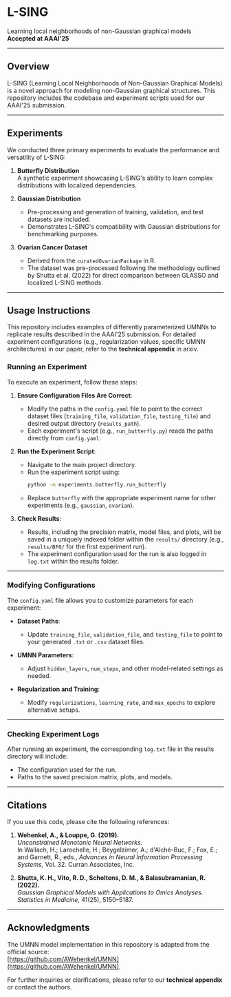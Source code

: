 # L-SING
Learning local neighborhoods of non-Gaussian graphical models  
**Accepted at AAAI'25**

---

## Overview
L-SING (Learning Local Neighborhoods of Non-Gaussian Graphical Models) is a novel approach for modeling non-Gaussian graphical structures. This repository includes the codebase and experiment scripts used for our AAAI'25 submission.

---

## Experiments
We conducted three primary experiments to evaluate the performance and versatility of L-SING:

1. **Butterfly Distribution**  
   A synthetic experiment showcasing L-SING's ability to learn complex distributions with localized dependencies.

2. **Gaussian Distribution**  
   - Pre-processing and generation of training, validation, and test datasets are included.
   - Demonstrates L-SING's compatibility with Gaussian distributions for benchmarking purposes.

3. **Ovarian Cancer Dataset**  
   - Derived from the `curatedOvarianPackage` in R.
   - The dataset was pre-processed following the methodology outlined by Shutta et al. (2022) for direct comparison between GLASSO and localized L-SING methods.

---

## Usage Instructions

This repository includes examples of differently parameterized UMNNs to replicate results described in the AAAI'25 submission. For detailed experiment configurations (e.g., regularization values, specific UMNN architectures) in our paper, refer to the **technical appendix** in arxiv.


### Running an Experiment
To execute an experiment, follow these steps:

1. **Ensure Configuration Files Are Correct**:
   - Modify the paths in the `config.yaml` file to point to the correct dataset files (`training_file`, `validation_file`, `testing_file`) and desired output directory (`results_path`).
   - Each experiment's script (e.g., `run_butterfly.py`) reads the paths directly from `config.yaml`.

2. **Run the Experiment Script**:
   - Navigate to the main project directory.
   - Run the experiment script using:
     ```bash
     python -m experiments.butterfly.run_butterfly
     ```
   - Replace `butterfly` with the appropriate experiment name for other experiments (e.g., `gaussian`, `ovarian`).

3. **Check Results**:
   - Results, including the precision matrix, model files, and plots, will be saved in a uniquely indexed folder within the `results/` directory (e.g., `results/BF0/` for the first experiment run).
   - The experiment configuration used for the run is also logged in `log.txt` within the results folder.

---

### Modifying Configurations
The `config.yaml` file allows you to customize parameters for each experiment:

- **Dataset Paths**:
  - Update `training_file`, `validation_file`, and `testing_file` to point to your generated `.txt` or `.csv` dataset files.

- **UMNN Parameters**:
  - Adjust `hidden_layers`, `num_steps`, and other model-related settings as needed.

- **Regularization and Training**:
  - Modify `regularizations`, `learning_rate`, and `max_epochs` to explore alternative setups.

---

### Checking Experiment Logs
After running an experiment, the corresponding `log.txt` file in the results directory will include:

- The configuration used for the run.
- Paths to the saved precision matrix, plots, and models.


---

## Citations
If you use this code, please cite the following references:

1. **Wehenkel, A., & Louppe, G. (2019).**  
   *Unconstrained Monotonic Neural Networks.*  
   In Wallach, H.; Larochelle, H.; Beygelzimer, A.; d'Alché-Buc, F.; Fox, E.; and Garnett, R., eds., *Advances in Neural Information Processing Systems,* Vol. 32. Curran Associates, Inc.

2. **Shutta, K. H., Vito, R. D., Scholtens, D. M., & Balasubramanian, R. (2022).**  
   *Gaussian Graphical Models with Applications to Omics Analyses.*  
   *Statistics in Medicine,* 41(25), 5150–5187.

---

## Acknowledgments
The UMNN model implementation in this repository is adapted from the official source:  
[https://github.com/AWehenkel/UMNN](https://github.com/AWehenkel/UMNN).

For further inquiries or clarifications, please refer to our **technical appendix** or contact the authors.

